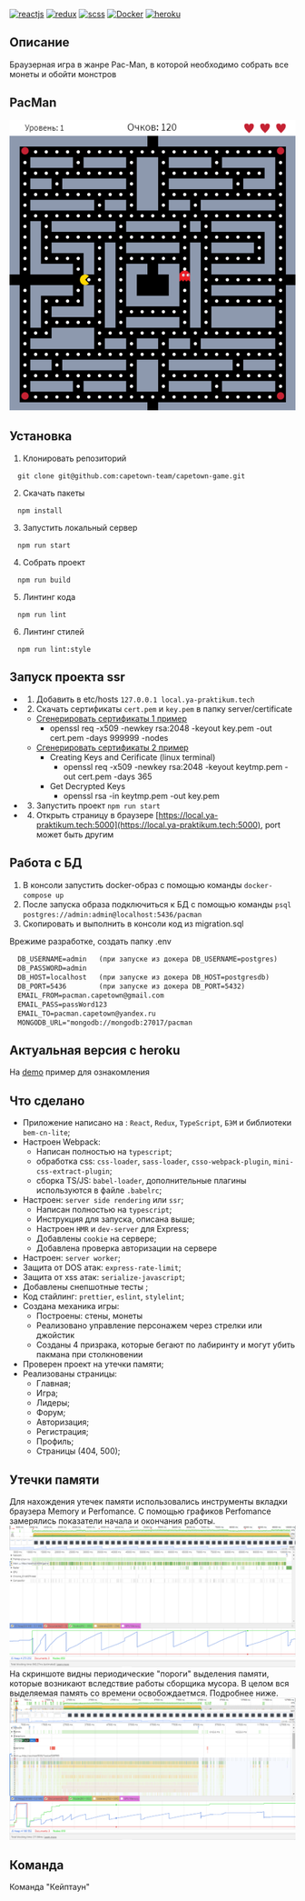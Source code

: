 [![reactjs](https://img.shields.io/badge/reactjs-%23239120.svg?&style=for-the-badge&logo=css3&logoColor=white)](https://reactjs.org)
[![redux](https://img.shields.io/badge/redux-%23239120.svg?&style=for-the-badge&logo=css3&logoColor=white)](https://redux.js.org/)
[![scss](https://img.shields.io/badge/scss-%23239120.svg?&style=for-the-badge&logo=css3&logoColor=white)](https://sass-scss.ru/)
[![Docker](https://img.shields.io/badge/Docker-%23239120.svg?&style=for-the-badge&logo=css3&logoColor=white)](https://www.docker.com)
[![heroku](https://img.shields.io/badge/heroku-%23239120.svg?&style=for-the-badge&logo=css3&logoColor=white)](https://help.heroku.com)
## Описание
Браузерная игра в жанре Pac-Man, в которой необходимо собрать все монеты и обойти монстров
## PacMan
![Main](/ui/packman.png)
## Установка
1. Клонировать репозиторий
```
  git clone git@github.com:capetown-team/capetown-game.git
```
2. Скачать пакеты
```
  npm install
```
3. Запустить локальный сервер
```
  npm run start
```
4. Собрать проект
```
  npm run build
```
5. Линтинг кода
```
  npm run lint
```
6. Линтинг стилей
```
  npm run lint:style
```
## Запуск проекта ssr
- 1. Добавить в etc/hosts `127.0.0.1 local.ya-praktikum.tech`
- 2. Скачать сертификаты `cert.pem` и `key.pem` в папку server/certificate
  - [Сгенерировать сертификаты 1 пример](https://www.npmjs.com/package/openssl-self-signed-certificate) 
    - openssl req -x509 -newkey rsa:2048 -keyout key.pem -out cert.pem -days 999999 -nodes
  - [Сгенерировать сертификаты 2 пример](https://medium.com/@nitinpatel_20236/how-to-create-an-https-server-on-localhost-using-express-366435d61f28) 
     - Creating Keys and Cerificate (linux terminal)
        + openssl req -x509 -newkey rsa:2048 -keyout keytmp.pem -out cert.pem -days 365
     - Get Decrypted Keys
        + openssl rsa -in keytmp.pem -out key.pem
- 3. Запустить проект `npm run start`
- 4. Открыть страницу в браузере [https://local.ya-praktikum.tech:5000](https://local.ya-praktikum.tech:5000), port может быть другим

## Работа с БД
1. В консоли запустить docker-образ с помощью команды `docker-compose up`
2. После запуска образа подключиться к БД с помощью команды `psql postgres://admin:admin@localhost:5436/pacman`    
3. Скопировать и выполнить в консоли код из migration.sql

Врежиме разработке, создать папку .env
```
  DB_USERNAME=admin   (при запуске из докера DB_USERNAME=postgres)
  DB_PASSWORD=admin
  DB_HOST=localhost   (при запуске из докера DB_HOST=postgresdb)
  DB_PORT=5436        (при запуске из докера DB_PORT=5432)
  EMAIL_FROM=pacman.capetown@gmail.com
  EMAIL_PASS=passWord123
  EMAIL_TO=pacman.capetown@yandex.ru
  MONGODB_URL="mongodb://mongodb:27017/pacman
```

## Актуальная версия с heroku
На [demo](https://warm-anchorage-94393.herokuapp.com) пример для ознакомления
## Что сделано
- Приложение написано на : `React`, `Redux`, `TypeScript`, `БЭМ` и библиотеки `bem-cn-lite`;
- Настроен Webpack:
  - Написан полностью на `typescript`;
  - обработка css: `css-loader`, `sass-loader`, `csso-webpack-plugin`, `mini-css-extract-plugin`;
  - сборка TS/JS: `babel-loader`, дополнительные плагины используются в файле `.babelrc`;
- Настроен: `server side rendering` или `ssr`;
  - Написан полностью на `typescript`;
  - Инструкция для запуска, описана выше;
  - Настроен `HMR` и `dev-server` для Express;
  - Добавлены `cookie` на сервере;
  - Добавлена проверка авторизации на сервере
- Настроен: `server worker`;
- Защита от DOS атак: `express-rate-limit`;
- Защита от xss атак: `serialize-javascript`;
- Добавлены снепшотные тесты ;
- Код стайлинг: `prettier`, `eslint`, `stylelint`;
- Создана механика игры:
    - Построены: стены, монеты
    - Реализовано управление персонажем через стрелки или джойстик
    - Созданы 4 призрака, которые бегают по лабиринту и могут убить пакмана при столкновении
- Проверен проект на утечки памяти;
- Реализованы страницы:
  - Главная;
  - Игра;
  - Лидеры;
  - Форум;
  - Авторизация;
  - Регистрация;
  - Профиль;
  - Страницы (404, 500);
## Утечки памяти
Для нахождения утечек памяти использовались инструменты вкладки браузера Memory и Perfomance.
С помощью графиков Perfomance замерялись показатели начала и окончания работы. 
![Memory timeline](/ui/perfomancegame.png)
На скриншоте видны периодические "пороги" выделения памяти, которые возникают вследствие работы сборщика мусора.
В целом вся выделяемая память со времени освобождаетмся. Подробнее ниже.
![Memory timeline](/ui/perfomance.png)
## **Команда**
Команда "Кейптаун"
